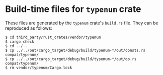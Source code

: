 # Build-time files for `typenum` crate

These files are generated by the `typenum` crate's `build.rs` file. They can be
reproduced as follows:

```
$ cd third_party/rust_crates/vendor/typenum
$ cargo check
$ cd ../..
$ cp ../../out/cargo_target/debug/build/typenum-*/out/consts.rs compat/typenum/
$ cp ../../out/cargo_target/debug/build/typenum-*/out/op.rs compat/typenum/
$ rm vendor/typenum/Cargo.lock
```
